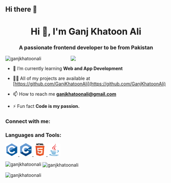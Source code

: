 ## Hi there 👋
<h1 align="center">Hi 👋, I'm Ganj Khatoon Ali</h1>
<h3 align="center">A passionate frontend developer to be from Pakistan</h3>
<img src="https://png.pngtree.com/background/20230525/original/pngtree-female-developer-working-at-a-table-at-night-picture-image_2734060.jpg" width="300" align="right">

<p align="left"> <img src="https://komarev.com/ghpvc/?username=ganjkhatoonali&label=Profile%20views&color=0e75b6&style=flat" alt="ganjkhatoonali" /> </p>

- 🌱 I’m currently learning **Web and App Development**

- 👨‍💻 All of my projects are available at [https://github.com/GanjKhatoonAli](https://github.com/GanjKhatoonAli)

- 📫 How to reach me **ganjkhatoonali@gmail.com**

- ⚡ Fun fact **Code is my passion.**

<h3 align="left">Connect with me:</h3>
<p align="left">
</p>

<h3 align="left">Languages and Tools:</h3>
<p align="left"> <a href="https://www.cprogramming.com/" target="_blank" rel="noreferrer"> <img src="https://raw.githubusercontent.com/devicons/devicon/master/icons/c/c-original.svg" alt="c" width="40" height="40"/> </a> <a href="https://www.w3schools.com/cpp/" target="_blank" rel="noreferrer"> <img src="https://raw.githubusercontent.com/devicons/devicon/master/icons/cplusplus/cplusplus-original.svg" alt="cplusplus" width="40" height="40"/> </a> <a href="https://www.w3.org/html/" target="_blank" rel="noreferrer"> <img src="https://raw.githubusercontent.com/devicons/devicon/master/icons/html5/html5-original-wordmark.svg" alt="html5" width="40" height="40"/> </a> <a href="https://www.java.com" target="_blank" rel="noreferrer"> <img src="https://raw.githubusercontent.com/devicons/devicon/master/icons/java/java-original.svg" alt="java" width="40" height="40"/> </a> </p>

<p><img align="left" src="https://github-readme-stats.vercel.app/api/top-langs?username=ganjkhatoonali&show_icons=true&locale=en&layout=compact" alt="ganjkhatoonali" /></p>

<p>&nbsp;<img align="center" src="https://github-readme-stats.vercel.app/api?username=ganjkhatoonali&show_icons=true&locale=en" alt="ganjkhatoonali" /></p>

<p><img align="center" src="https://github-readme-streak-stats.herokuapp.com/?user=ganjkhatoonali&" alt="ganjkhatoonali" /></p>

<!--
**GanjKhatoonAli/GanjKhatoonAli** is a ✨ _special_ ✨ repository because its `README.md` (this file) appears on your GitHub profile.

Here are some ideas to get you started:

- 🔭 I’m currently working on ...
- 🌱 I’m currently learning ...
- 👯 I’m looking to collaborate on ...
- 🤔 I’m looking for help with ...
- 💬 Ask me about ...
- 📫 How to reach me: ...
- 😄 Pronouns: ...
- ⚡ Fun fact: ...
-->
